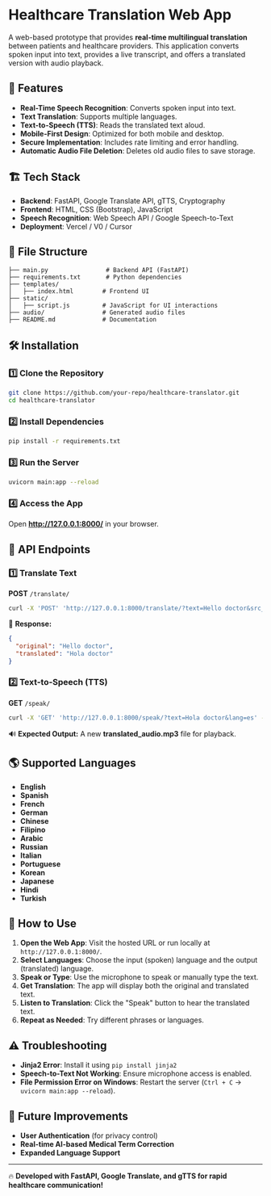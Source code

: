 # Healthcare Translation Web App

A web-based prototype that provides **real-time multilingual translation** between patients and healthcare providers. This application converts spoken input into text, provides a live transcript, and offers a translated version with audio playback.

## 🚀 Features
- **Real-Time Speech Recognition**: Converts spoken input into text.
- **Text Translation**: Supports multiple languages.
- **Text-to-Speech (TTS)**: Reads the translated text aloud.
- **Mobile-First Design**: Optimized for both mobile and desktop.
- **Secure Implementation**: Includes rate limiting and error handling.
- **Automatic Audio File Deletion**: Deletes old audio files to save storage.

## 🏗️ Tech Stack
- **Backend**: FastAPI, Google Translate API, gTTS, Cryptography
- **Frontend**: HTML, CSS (Bootstrap), JavaScript
- **Speech Recognition**: Web Speech API / Google Speech-to-Text
- **Deployment**: Vercel / V0 / Cursor

## 📂 File Structure
```
├── main.py                # Backend API (FastAPI)
├── requirements.txt       # Python dependencies
├── templates/
│   ├── index.html        # Frontend UI
├── static/
│   ├── script.js         # JavaScript for UI interactions
├── audio/                # Generated audio files
├── README.md             # Documentation
```

## 🛠️ Installation
### 1️⃣ Clone the Repository
```sh
git clone https://github.com/your-repo/healthcare-translator.git
cd healthcare-translator
```

### 2️⃣ Install Dependencies
```sh
pip install -r requirements.txt
```

### 3️⃣ Run the Server
```sh
uvicorn main:app --reload
```

### 4️⃣ Access the App
Open **http://127.0.0.1:8000/** in your browser.

## 📡 API Endpoints
### **1️⃣ Translate Text**
**POST** `/translate/`
```sh
curl -X 'POST' 'http://127.0.0.1:8000/translate/?text=Hello doctor&src_lang=en&dest_lang=es'
```
📌 **Response:**
```json
{
  "original": "Hello doctor",
  "translated": "Hola doctor"
}
```

### **2️⃣ Text-to-Speech (TTS)**
**GET** `/speak/`
```sh
curl -X 'GET' 'http://127.0.0.1:8000/speak/?text=Hola doctor&lang=es' --output translated_audio.mp3
```
🔊 **Expected Output:** A new **translated_audio.mp3** file for playback.

## 🌎 Supported Languages
- **English**
- **Spanish**
- **French**
- **German**
- **Chinese**
- **Filipino**
- **Arabic**
- **Russian**
- **Italian**
- **Portuguese**
- **Korean**
- **Japanese**
- **Hindi**
- **Turkish**

## 📖 How to Use
1. **Open the Web App**: Visit the hosted URL or run locally at `http://127.0.0.1:8000/`.
2. **Select Languages**: Choose the input (spoken) language and the output (translated) language.
3. **Speak or Type**: Use the microphone to speak or manually type the text.
4. **Get Translation**: The app will display both the original and translated text.
5. **Listen to Translation**: Click the "Speak" button to hear the translated text.
6. **Repeat as Needed**: Try different phrases or languages.

## ⚠️ Troubleshooting
- **Jinja2 Error**: Install it using `pip install jinja2`
- **Speech-to-Text Not Working**: Ensure microphone access is enabled.
- **File Permission Error on Windows**: Restart the server (`Ctrl + C` → `uvicorn main:app --reload`).

## 📌 Future Improvements
- **User Authentication** (for privacy control)
- **Real-time AI-based Medical Term Correction**
- **Expanded Language Support**

---

🔥 **Developed with FastAPI, Google Translate, and gTTS for rapid healthcare communication!**

